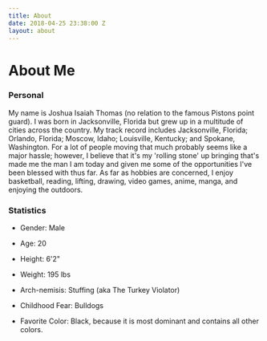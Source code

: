 ```yaml
---
title: About
date: 2018-04-25 23:38:00 Z
layout: about
---
```


# About Me

### Personal

My name is Joshua Isaiah Thomas (no relation to the famous Pistons point guard). I was born in Jacksonville, Florida but grew up in a multitude of cities across the country. My track record includes Jacksonville, Florida; Orlando, Florida; Moscow, Idaho; Louisville, Kentucky; and Spokane, Washington. For a lot of people moving that much probably seems like a major hassle; however, I believe that it's my 'rolling stone' up bringing that's made me the man I am today and given me some of the opportunities I've been blessed with thus far.
As far as hobbies are concerned, I enjoy basketball, reading, lifting, drawing, video games, anime, manga, and enjoying the outdoors.

### Statistics

* Gender: Male

* Age: 20

* Height: 6'2"

* Weight: 195 lbs

* Arch-nemisis: Stuffing (aka The Turkey Violator)

* Childhood Fear: Bulldogs

* Favorite Color: Black, because it is most dominant and contains all other colors.